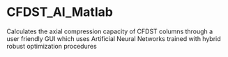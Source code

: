 # CFDST_AI_Matlab
Calculates the axial compression capacity of CFDST columns through a user friendly GUI which uses Artificial Neural Networks trained with hybrid robust optimization procedures
